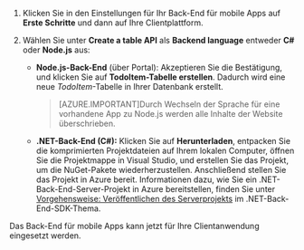 
1. Klicken Sie in den Einstellungen für Ihr Back-End für mobile Apps auf **Erste Schritte** und dann auf Ihre Clientplattform. 

2. Wählen Sie unter **Create a table API** als **Backend language** entweder **C#** oder **Node.js** aus:

	+ **Node.js-Back-End** (über Portal): Akzeptieren Sie die Bestätigung, und klicken Sie auf **TodoItem-Tabelle erstellen**. Dadurch wird eine neue *TodoItem*-Tabelle in Ihrer Datenbank erstellt.
	 
		>[AZURE.IMPORTANT]Durch Wechseln der Sprache für eine vorhandene App zu Node.js werden alle Inhalte der Website überschrieben.

	+ **.NET-Back-End (C#):** Klicken Sie auf **Herunterladen**, entpacken Sie die komprimierten Projektdateien auf Ihrem lokalen Computer, öffnen Sie die Projektmappe in Visual Studio, und erstellen Sie das Projekt, um die NuGet-Pakete wiederherzustellen. Anschließend stellen Sie das Projekt in Azure bereit. Informationen dazu, wie Sie ein .NET-Back-End-Server-Projekt in Azure bereitstellen, finden Sie unter [Vorgehensweise: Veröffentlichen des Serverprojekts](app-service-mobile-dotnet-backend-how-to-use-server-sdk.md#publish-server-project) im .NET-Back-End-SDK-Thema.
	 
Das Back-End für mobile Apps kann jetzt für Ihre Clientanwendung eingesetzt werden.

<!---HONumber=AcomDC_1223_2015-->